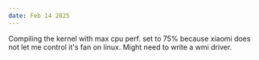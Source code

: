 ```yaml
---
date: Feb 14 2025
---
```

Compiling the kernel with max cpu perf. set to 75% because xiaomi does not let me control it's fan on linux. Might need to write a wmi driver.
